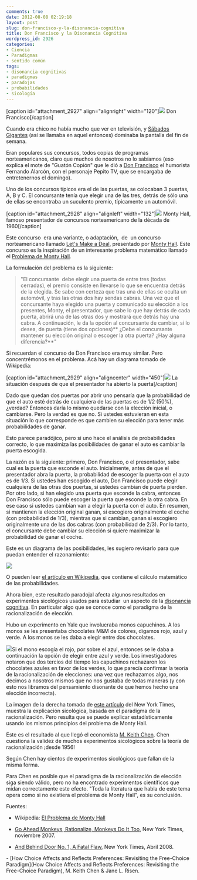```yaml
---
comments: true
date: 2012-08-08 02:19:18
layout: post
slug: don-francisco-y-la-disonancia-cognitiva
title: Don Francisco y la Disonancia Cognitiva
wordpress_id: 2926
categories:
- Ciencia
- Paradigmas
- sentido común
tags:
- disonancia cognitivas
- paradigmas
- paradojas
- probabilidades
- sicología
---
```


[caption id="attachment_2927" align="alignright" width="120"][![](http://www.lnds.net/blog/wp-content/uploads/2012/08/DonFrancisco.jpg)](http://www.lnds.net/blog/wp-content/uploads/2012/08/DonFrancisco.jpg) Don Francisco[/caption]

Cuando era chico no había mucho que ver en televisión, y [Sábados Gigantes](http://es.wikipedia.org/wiki/S%C3%A1bado_gigante) (así se llamaba en aquel entonces) dominaba la pantalla del fin de semana.

Eran populares sus concursos, todos copias de programas norteamericanos, claro que muchos de nosotros no lo sabíamos (eso explica el mote de "Guatón Copión" que le dió a [Don Francisco](http://es.wikipedia.org/wiki/Don_Francisco) el humorista Fernando Alarcón, con el personaje Pepito TV, que se encargaba de entretenernos el domingo).

Uno de los concursos típicos era el de las puertas, se colocaban 3 puertas, A, B y C. El concursante tenía que elegir una de las tres, detrás de sólo una de ellas se encontraba un suculento premio, típicamente un automóvil.

[caption id="attachment_2928" align="alignleft" width="132"][![](http://www.lnds.net/blog/wp-content/uploads/2012/08/MontyHall.jpg)](http://www.lnds.net/blog/wp-content/uploads/2012/08/MontyHall.jpg) Monty Hall, famoso presentador de concursos norteamericano de la década de 1960[/caption]

Este concurso  era una variante, o adaptación,  de  un concurso norteamericano llamado [Let's Make a Deal](http://en.wikipedia.org/wiki/Let%27s_Make_a_Deal), presentado por [Monty Hall](http://en.wikipedia.org/wiki/Monty_Hall). Este concurso es la inspiración de un interesante problema matemático llamado el [Problema de Monty Hall](http://es.wikipedia.org/wiki/Problema_de_Monty_Hall).

La formulación del problema es la siguiente:


> "El concursante  debe elegir una puerta de entre tres (todas cerradas), el premio consiste en llevarse lo que se encuentra detrás de la elegida. Se sabe con certeza que tras una de ellas se oculta un automóvil, y tras las otras dos hay sendas cabras. Una vez que el concursante haya elegido una puerta y comunicado su elección a los presentes, Monty, el presentador, que sabe lo que hay detrás de cada puerta, abrirá una de las otras dos y mostrará que detrás hay una cabra. A continuación, le da la opción al concursante de cambiar, si lo desea, de puerta (tiene dos opciones)** ¿Debe el concursante mantener su elección original o escoger la otra puerta? ¿Hay alguna diferencia?**"


Si recuerdan el concurso de Don Francisco era muy similar. Pero concentrémonos en el problema. Acá hay un diagrama tomado de Wikipedia:

[caption id="attachment_2929" align="aligncenter" width="450"][![](http://www.lnds.net/blog/wp-content/uploads/2012/08/MontyOpenDoor.png)](http://www.lnds.net/blog/wp-content/uploads/2012/08/MontyOpenDoor.png) La situación después de que el presentador ha abierto la puerta[/caption]



Dado que quedan dos puertas por abrir uno pensaría que la probabilidad de que el auto esté detrás de cualquiera de las puertas es de 1/2 (50%), ¿verdad? Entonces daría lo mismo quedarse con la elección inicial, o cambiarse. Pero la verdad es que no. Si ustedes estuvieran en esta situación lo que corresponde es que cambien su elección para tener más probabilidades de ganar.

Esto parece paradójico, pero si uno hace el análisis de probabilidades correcto, lo que maximiza las posibilidades de ganar el auto es cambiar la puerta escogida.

La razón es la siguiente: primero, Don Francisco, o el presentador, sabe cual es la puerta que esconde el auto. Inicialmente, antes de que el presentador abra la puerta, la probabilidad de escoger la puerta con el auto es de 1/3. Si ustedes han escogido el auto, Don Francisco puede elegir cualquiera de las otras dos puertas, si ustedes cambian de puerta pierden. Por otro lado, si han elegido una puerta que esconde la cabra, entonces Don Francisco sólo puede escoger la puerta que esconde la otra cabra. En ese caso si ustedes cambian van a elegir la puerta con el auto. En resumen, si mantienen la elección original ganan, si escogiero originalmente el coche (con probabilidad de 1/3), mientras que si cambian, ganan si escogiero originalmente una de las dos cabras (con probabilidad de 2/3). Por lo tanto, el concursante debe cambiar su elección si quiere maximizar la probabilidad de ganar el coche.

Este es un diagrama de las posibilidades, les sugiero revisarlo para que puedan entender el razonamiento:


[![](http://www.lnds.net/blog/wp-content/uploads/2012/08/VariantesMontyHall.png)](http://www.lnds.net/blog/wp-content/uploads/2012/08/VariantesMontyHall.png)


O pueden leer [el artículo en Wikipedia](http://es.wikipedia.org/wiki/Problema_de_Monty_Hall), que contiene el cálculo matemático de las probabilidades.

Ahora bien, este resultado paradojal afecta algunos resultados en experimentos sicológicos usados para estudiar  un aspecto de la [disonancia cognitiva](http://es.wikipedia.org/wiki/Disonancia_cognitiva). En particular algo que se conoce como el paradigma de la racionalización de elección.

Hubo un experimento en Yale que involucraba monos capuchinos. A los monos se les presentaba chocolates M&M de colores, digamos rojo, azul y verde. A los monos se les daba a elegir entre dos chocolates.

[![](http://www.lnds.net/blog/wp-content/uploads/2012/08/experimento.gif)](http://www.lnds.net/blog/wp-content/uploads/2012/08/experimento.gif)Si el mono escogía el rojo, por sobre el azul, entonces se le daba a continuación la opción de elegir entre azul y verde. Los investigadores notaron que dos tercios del tiempo los capuchinos rechazaron los chocolates azules en favor de los verdes, lo que parecía confirmar la teoría de la racionalización de elecciones: una vez que rechazamos algo, nos decimos a nosotros mismos que no nos gustaba de todas maneras (y con esto nos libramos del pensamiento disonante de que hemos hecho una elección incorrecta).

La imagen de la derecha tomada de [este artículo](http://www.nytimes.com/2008/04/08/science/08tier.html?_r=1) del New York Times, muestra la explicación sicológica, basada en el paradigma de la racionalización. Pero resulta que se puede explicar estadísticamente usando los mismos principios del problema de Monty Hall.

Este es el resultado al que llegó el economista [M. Keith Chen](http://faculty.som.yale.edu/keithchen/). Chen cuestiona la validez de muchos experimentos sicológicos sobre la teoría de racionalización ¡desde 1956!

Según Chen hay cientos de experimentos sicológicos que fallan de la misma forma.

Para Chen es posible que el paradigma de la racionalización de elección siga siendo válido, pero no ha encontrado experimentos científicos que midan correctamente este efecto. "Toda la literatura que habla de este tema opera como si no existiera el problema de Monty Hall", es su conclusión.

Fuentes:

- Wikipedia: [El Problema de Monty Hall](http://es.wikipedia.org/wiki/Problema_de_Monty_Hall)

- [Go Ahead Monkeys, Rationalize, Monkeys Do It Too](http://www.nytimes.com/2007/11/06/science/06tier.html?ref=science), New York Times, noviembre 2007.

- [And Behind Door No. 1, A Fatal Flaw](http://www.nytimes.com/2008/04/08/science/08tier.html?_r=1), New York Times, Abril 2008.

- [How Choice Affects and Reflects Preferences: Revisiting the Free-Choice Paradigm](How Choice Affects and Reflects Preferences: Revisiting the Free-Choice Paradigm), M. Keith Chen & Jane L. Risen.




